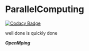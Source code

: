 # ParallelComputing
[![Codacy Badge](https://api.codacy.com/project/badge/Grade/5cb4af2744df4bd2bfd295dfeabbde66)](https://www.codacy.com/manual/715077252/ParallelComputing?utm_source=github.com&amp;utm_medium=referral&amp;utm_content=Dragon20180618/ParallelComputing&amp;utm_campaign=Badge_Grade)

well done is quickly done

***OpenMping***
